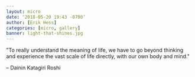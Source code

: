 ```yaml
---
layout: micro
date: ‘2018-05-20 19:43 -0700’
author: [Erik Hess]
categories: [micro, gallery]
banner: light-that-shines.jpg
---
```


"To really understand the meaning of life, we have to go beyond thinking and experience the vast scale of life directly, with our own body and mind."

– Dainin Katagiri Roshi 

